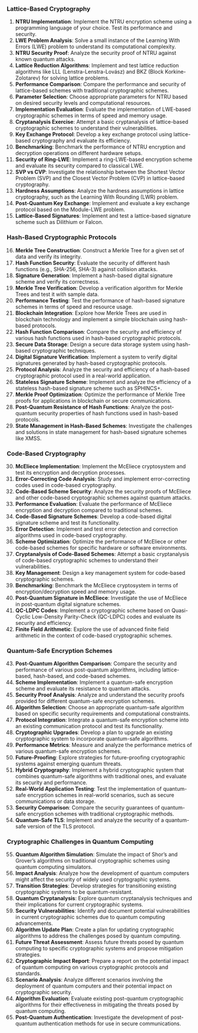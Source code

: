 ### **Lattice-Based Cryptography**

1. **NTRU Implementation**: Implement the NTRU encryption scheme using a programming language of your choice. Test its performance and security.
2. **LWE Problem Analysis**: Solve a small instance of the Learning With Errors (LWE) problem to understand its computational complexity.
3. **NTRU Security Proof**: Analyze the security proof of NTRU against known quantum attacks.
4. **Lattice Reduction Algorithms**: Implement and test lattice reduction algorithms like LLL (Lenstra-Lenstra-Lovász) and BKZ (Block Korkine-Zolotarev) for solving lattice problems.
5. **Performance Comparison**: Compare the performance and security of lattice-based schemes with traditional cryptographic schemes.
6. **Parameter Selection**: Choose appropriate parameters for NTRU based on desired security levels and computational resources.
7. **Implementation Evaluation**: Evaluate the implementation of LWE-based cryptographic schemes in terms of speed and memory usage.
8. **Cryptanalysis Exercise**: Attempt a basic cryptanalysis of lattice-based cryptographic schemes to understand their vulnerabilities.
9. **Key Exchange Protocol**: Develop a key exchange protocol using lattice-based cryptography and evaluate its efficiency.
10. **Benchmarking**: Benchmark the performance of NTRU encryption and decryption operations on different hardware setups.
11. **Security of Ring-LWE**: Implement a ring-LWE-based encryption scheme and evaluate its security compared to classical LWE.
12. **SVP vs CVP**: Investigate the relationship between the Shortest Vector Problem (SVP) and the Closest Vector Problem (CVP) in lattice-based cryptography.
13. **Hardness Assumptions**: Analyze the hardness assumptions in lattice cryptography, such as the Learning With Rounding (LWR) problem.
14. **Post-Quantum Key Exchange**: Implement and evaluate a key exchange protocol based on the Module-LWE problem.
15. **Lattice-Based Signatures**: Implement and test a lattice-based signature scheme such as Dilithium or Falcon.

### **Hash-Based Cryptographic Protocols**

16. **Merkle Tree Construction**: Construct a Merkle Tree for a given set of data and verify its integrity.
17. **Hash Function Security**: Evaluate the security of different hash functions (e.g., SHA-256, SHA-3) against collision attacks.
18. **Signature Generation**: Implement a hash-based digital signature scheme and verify its correctness.
19. **Merkle Tree Verification**: Develop a verification algorithm for Merkle Trees and test it with sample data.
20. **Performance Testing**: Test the performance of hash-based signature schemes in terms of speed and resource usage.
21. **Blockchain Integration**: Explore how Merkle Trees are used in blockchain technology and implement a simple blockchain using hash-based protocols.
22. **Hash Function Comparison**: Compare the security and efficiency of various hash functions used in hash-based cryptographic protocols.
23. **Secure Data Storage**: Design a secure data storage system using hash-based cryptographic techniques.
24. **Digital Signature Verification**: Implement a system to verify digital signatures generated by hash-based cryptographic protocols.
25. **Protocol Analysis**: Analyze the security and efficiency of a hash-based cryptographic protocol used in a real-world application.
26. **Stateless Signature Scheme**: Implement and analyze the efficiency of a stateless hash-based signature scheme such as SPHINCS+.
27. **Merkle Proof Optimization**: Optimize the performance of Merkle Tree proofs for applications in blockchain or secure communications.
28. **Post-Quantum Resistance of Hash Functions**: Analyze the post-quantum security properties of hash functions used in hash-based protocols.
29. **State Management in Hash-Based Schemes**: Investigate the challenges and solutions in state management for hash-based signature schemes like XMSS.

### **Code-Based Cryptography**

30. **McEliece Implementation**: Implement the McEliece cryptosystem and test its encryption and decryption processes.
31. **Error-Correcting Code Analysis**: Study and implement error-correcting codes used in code-based cryptography.
32. **Code-Based Scheme Security**: Analyze the security proofs of McEliece and other code-based cryptographic schemes against quantum attacks.
33. **Performance Evaluation**: Evaluate the performance of McEliece encryption and decryption compared to traditional schemes.
34. **Code-Based Signature Schemes**: Develop a code-based digital signature scheme and test its functionality.
35. **Error Detection**: Implement and test error detection and correction algorithms used in code-based cryptography.
36. **Scheme Optimization**: Optimize the performance of McEliece or other code-based schemes for specific hardware or software environments.
37. **Cryptanalysis of Code-Based Schemes**: Attempt a basic cryptanalysis of code-based cryptographic schemes to understand their vulnerabilities.
38. **Key Management**: Design a key management system for code-based cryptographic schemes.
39. **Benchmarking**: Benchmark the McEliece cryptosystem in terms of encryption/decryption speed and memory usage.
40. **Post-Quantum Signature in McEliece**: Investigate the use of McEliece in post-quantum digital signature schemes.
41. **QC-LDPC Codes**: Implement a cryptographic scheme based on Quasi-Cyclic Low-Density Parity-Check (QC-LDPC) codes and evaluate its security and efficiency.
42. **Finite Field Arithmetic**: Explore the use of advanced finite field arithmetic in the context of code-based cryptographic schemes.

### **Quantum-Safe Encryption Schemes**

43. **Post-Quantum Algorithm Comparison**: Compare the security and performance of various post-quantum algorithms, including lattice-based, hash-based, and code-based schemes.
44. **Scheme Implementation**: Implement a quantum-safe encryption scheme and evaluate its resistance to quantum attacks.
45. **Security Proof Analysis**: Analyze and understand the security proofs provided for different quantum-safe encryption schemes.
46. **Algorithm Selection**: Choose an appropriate quantum-safe algorithm based on specific security requirements and computational constraints.
47. **Protocol Integration**: Integrate a quantum-safe encryption scheme into an existing communication protocol and test its functionality.
48. **Cryptographic Upgrades**: Develop a plan to upgrade an existing cryptographic system to incorporate quantum-safe algorithms.
49. **Performance Metrics**: Measure and analyze the performance metrics of various quantum-safe encryption schemes.
50. **Future-Proofing**: Explore strategies for future-proofing cryptographic systems against emerging quantum threats.
51. **Hybrid Cryptography**: Implement a hybrid cryptographic system that combines quantum-safe algorithms with traditional ones, and evaluate its security and performance.
52. **Real-World Application Testing**: Test the implementation of quantum-safe encryption schemes in real-world scenarios, such as secure communications or data storage.
53. **Security Comparison**: Compare the security guarantees of quantum-safe encryption schemes with traditional cryptographic methods.
54. **Quantum-Safe TLS**: Implement and analyze the security of a quantum-safe version of the TLS protocol.

### **Cryptographic Challenges in Quantum Computing**

55. **Quantum Algorithm Simulation**: Simulate the impact of Shor’s and Grover’s algorithms on traditional cryptographic schemes using quantum computing simulators.
56. **Impact Analysis**: Analyze how the development of quantum computers might affect the security of widely used cryptographic systems.
57. **Transition Strategies**: Develop strategies for transitioning existing cryptographic systems to be quantum-resistant.
58. **Quantum Cryptanalysis**: Explore quantum cryptanalysis techniques and their implications for current cryptographic systems.
59. **Security Vulnerabilities**: Identify and document potential vulnerabilities in current cryptographic schemes due to quantum computing advancements.
60. **Algorithm Update Plan**: Create a plan for updating cryptographic algorithms to address the challenges posed by quantum computing.
61. **Future Threat Assessment**: Assess future threats posed by quantum computing to specific cryptographic systems and propose mitigation strategies.
62. **Cryptographic Impact Report**: Prepare a report on the potential impact of quantum computing on various cryptographic protocols and standards.
63. **Scenario Analysis**: Analyze different scenarios involving the deployment of quantum computers and their potential impact on cryptographic security.
64. **Algorithm Evaluation**: Evaluate existing post-quantum cryptographic algorithms for their effectiveness in mitigating the threats posed by quantum computing.
65. **Post-Quantum Authentication**: Investigate the development of post-quantum authentication methods for use in secure communications.

